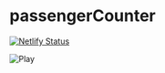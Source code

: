 # passengerCounter

[![Netlify Status](https://api.netlify.com/api/v1/badges/ecff0f8e-a7e6-42b2-933e-c5635011a106/deploy-status)](https://app.netlify.com/sites/number-counter01/deploys)

![Play](https://number-counter01.netlify.app)

